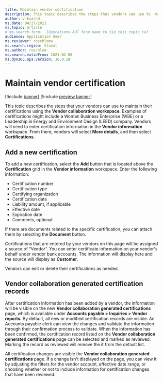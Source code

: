 ```yaml
---
title: Maintain vendor certification
description: This topic describes the steps that vendors can use to  maintain their certifications using the Vendor collaboration workspace. 
author: v-kiarnd
ms.date: 04/27/2021
ms.topic: article
# ms.search.form:  [Operations AOT form name to tie this topic to]
audience: Application User
ms.reviewer: roschloma
ms.search.region: Global
ms.author: roschlom
ms.search.validFrom: 2021-02-09
ms.dyn365.ops.version: 10.0.18
---
```


# Maintain vendor certification

[!include [banner](../includes/banner.md)]
[!include [preview banner](../includes/preview-banner.md)]

This topic describes the steps that your vendors can use to  maintain their certifications using the **Vendor collaboration workspace**. Examples of certifications might include a Woman Business Enterprise (WBE) or a Leadership in Energy and Environment Design (LEED) company. Vendors will need to enter certification information in the **Vendor information** workspace. From there, vendors will select **More details**, and then select **Certifications**.

## Add a new certification

To add a new certification, select the **Add** button that is located above the **Certification** grid in the **Vendor information** workspace. Enter the following information:
 
- Certification number
- Certification type
- Certifying organization 
- Certification date
- Liability amount, if applicable
- Effective date
- Expiration date
- Comments, optional

If there are documents related to the specific certification, you can attach them by selecting the **Document** button.

Certifications that are entered by your vendors on this page will be assigned a source of “Vendor”. You can enter certificate information on your vendor's behalf under vendor bank accounts. The information will display here and the source will display as **Customer**.

Vendors can edit or delete their certifications as needed.

## Vendor collaboration generated certification records 
 
After certification information has been added by a vendor, the information will be visible on the new **Vendor collaboration generated certifications** page, which is available under  **Accounts payable > Inquiries > Vendor reports**. By default, all new or modified certification records are visible. An Accounts payable clerk can view the changes and validate the information through their confirmation process to validate. When the information has been confirmed, the certification record listed on the **Vendor collaboration generated certifications** page can be selected and marked as reviewed. Marking the record as reviewed will remove the it from the default list.
 
All certification changes are visible the **Vendor collaboration generated certifications** page. If a change isn't displayed on the page, you can view it by adjusting the filters for the vendor account, effective date range, or choosing whether or not to include information for certification changes that have been reviewed. 

